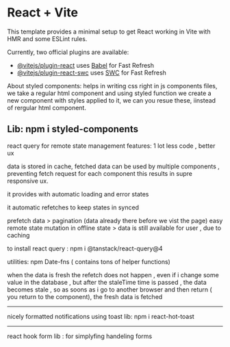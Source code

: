 # React + Vite

This template provides a minimal setup to get React working in Vite with HMR and some ESLint rules.

Currently, two official plugins are available:

- [@vitejs/plugin-react](https://github.com/vitejs/vite-plugin-react/blob/main/packages/plugin-react/README.md) uses [Babel](https://babeljs.io/) for Fast Refresh
- [@vitejs/plugin-react-swc](https://github.com/vitejs/vite-plugin-react-swc) uses [SWC](https://swc.rs/) for Fast Refresh


About styled components: helps in writing css right in js components files, we take a regular html component and using styled function we create a new component with styles applied to it, we can you resue these, iinstead of rergular html component.

Lib:  npm i styled-components
----------------------------------------------------------------------------------------------------------------------------------------------
react query for remote state management 
features: 1 lot less code , better ux 

data is stored in cache, fetched data can be used by multiple components , preventing fetch request for each component 
this results in supre responsive ux.

it provides with automatic loading and error states 

it automatic  refetches to keep states in synced

prefetch data > pagination (data already there before we vist the page)
easy remote state mutation 
in offline state > data is still available for user , due to caching 

to install react query : npm i @tanstack/react-query@4

utilities: npm Date-fns ( contains tons of helper functions)


when the data is fresh the refetch does not happen , even if i change some value in the database , but after the staleTime time is passed , the data becomes stale  , so as soons as i go to another browser and then return ( you return to the component), the fresh data is fetched 

--------------------------------------------------------------------------------------------------------------------------------------------------
nicely formatted notifications using toast lib: npm i react-hot-toast

-------------------------------------------------------------------------

react hook form lib : for simplyfing handeling forms

